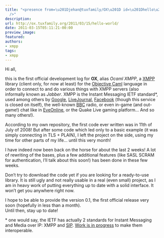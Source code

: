 ```yaml
---
title: "<presence from=\u201Djehan@tuxfamily/OX\u201D id=\u201Dhello\u201D to=\u201Dworld\u201D
  />"
description:
url: http://ox.tuxfamily.org/2011/03/15/hello-world/
date: 2011-03-15T05:11:21-00:00
preview_image:
featured:
authors:
- xmpp
tags:
- xmpp
---
```


<p>Hi all,</p>
<p>this is the first official development log for <strong>OX</strong>, alias <em>Ocaml XMPP</em>, a <a href="http://www.xmpp.org" title="XSF website: the XMPP Standards Foundation">XMPP</a> library (client only, for now at least) for the <a href="http://caml.inria.fr/ocaml/index.fr.html" title="Ocaml">Objective Caml</a> language in order to connect to and do various things with XMPP servers (also informally known as <em>Jabber</em>. XMPP is the Instant Messaging IETF standard*, used among others by <a href="http://www.google.com/talk/" title="Google Talk">Google</a>, <a href="http://www.livejournal.com/chat/" title="LJ Talk">LiveJournal</a>, <a href="http://www.facebook.com/sitetour/chat.php" title="Facebook Chat">Facebook</a> (though this service is closed on itself), the well-known <a href="http://www.bbc.co.uk/blogs/radiolabs/2009/11/pushfeeds.shtml" title="LiveText via IP">BBC</a> radio, or even in-game (and out-game!) chat like in <a href="http://eve-mail.net/" title="eve-mail">EveOnline</a>, or the Quake Live gaming platform&hellip; And so many others!).</p>
<p>According to my own repository, the first code ever written was in 11th of July of 2008! But after some code which led only to a basic example (it was simply connecting in TLS + PLAIN), I left the project on the side, using my time for other parts of my life&hellip; until this very month!</p>
<p>I have indeed now been back on the horse for about the last 2 weeks! A lot of rewriting of the bases, plus a few additional features (like SASL SCRAM for authentication, I&rsquo;ll talk about this soon!) has been done in these few weeks.</p>
<p>Don&rsquo;t try to download the code yet if you are looking for a ready-to-use library. It is still ugly and not really usable in a real (even small) project, as I am in heavy work of putting everything up to date with a solid interface. It won&rsquo;t get you anywhere right now.</p>
<p>I hope to be able to provide the version 0.1, the first official release very soon (hopefully in less than a month).<br/>
Until then, stay up to date!</p>
<p>* one would say, the IETF has actually 2 standards for Instant Messaging and Media over IP: XMPP and <a href="http://www.ietf.org/rfc/rfc3261.txt" title="Session Initiation Protocol (SIP)">SIP</a>. <a href="http://tools.ietf.org/html/draft-veikkolainen-sip-xmpp-coex-reqs-02" title="draft-veikkolainen-sip-xmpp-coex-reqs-02">Work is in progress</a> to make them interoperable.</p>

